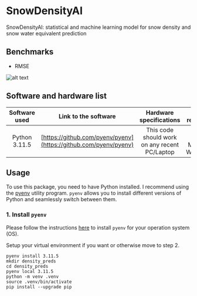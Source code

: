 # SnowDensityAI
SnowDensityAI: statistical and machine learning model for snow density and snow water equivalent prediction


## Benchmarks

* RMSE

![alt text](https://github.com/Ibrahim-Ola/snow_density_ai/blob/main/plots/rmse_model_comparison.png)

<!-- * $R^2$

![alt text](https://github.com/Ibrahim-Ola/snow_density_ai/blob/main/plots/rsq_model_comparison.png) -->

## Software and hardware list

| Software used | Link to the software  | Hardware specifications  | OS required |
|:---:  |:---:  |:---:  |:---:  |
| Python 3.11.5 | [https://github.com/pyenv/pyenv](https://github.com/pyenv/pyenv) | This code should work on any recent PC/Laptop | Linux (any), MacOS, Windows|

## Usage

To use this package, you need to have Python installed. I recommend using the [pyenv](https://github.com/pyenv/pyenv) utility program. `pyenv` allows you to install different versions of Python and seamlessly switch between them.

### 1. Install `pyenv`

Please follow the instructions [here](https://github.com/pyenv/pyenv?tab=readme-ov-file#installation) to install `pyenv` for your operation system (OS).

Setup your virtual environment if you want or otherwise move to step 2.

```{bash}
pyenv install 3.11.5
mkdir density_preds
cd density_preds
pyenv local 3.11.5
python -m venv .venv
source .venv/bin/activate
pip install --upgrade pip
```
